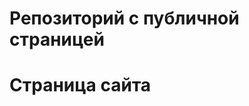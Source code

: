 # Репозиторий с публичной страницей

# Страница сайта
<!-- Вставить ссылку на публичную страницу -->